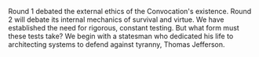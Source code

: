 Round 1 debated the external ethics of the Convocation's existence. Round 2 will debate its internal mechanics of survival and virtue. We have established the need for rigorous, constant testing. But what form must these tests take? We begin with a statesman who dedicated his life to architecting systems to defend against tyranny, Thomas Jefferson.